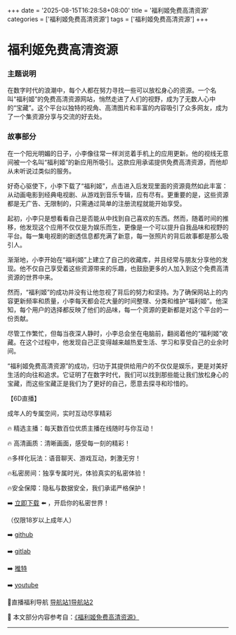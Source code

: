 +++
date = '2025-08-15T16:28:58+08:00'
title = '福利姬免费高清资源'
categories = ['福利姬免费高清资源']
tags = ['福利姬免费高清资源']
+++

# 福利姬免费高清资源

### 主题说明

在数字时代的浪潮中，每个人都在努力寻找一些可以放松身心的资源。一个名叫“福利姬”的免费高清资源网站，悄然走进了人们的视野，成为了无数人心中的“宝藏”。这个平台以独特的视角、高清图片和丰富的内容吸引了众多网友，成为了一个集资源分享与交流的好去处。

### 故事部分

在一个阳光明媚的日子，小李像往常一样浏览着手机上的应用更新。他的视线无意间被一个名叫“福利姬”的新应用所吸引。这款应用承诺提供免费高清资源，而他却从未听说过类似的服务。

好奇心驱使下，小李下载了“福利姬”，点击进入后发现里面的资源竟然如此丰富：从动画电影到经典电视剧、从游戏到音乐专辑，应有尽有。更重要的是，这些资源都是无广告、无限制的，只需通过简单的注册流程就能开始享受。

起初，小李只是想看看自己是否能从中找到自己喜欢的东西。然而，随着时间的推移，他发现这个应用不仅仅是为娱乐而生，更像是一个可以提升自我品味和视野的平台。每一集电视剧的剧透信息都充满了新意，每一张照片的背后故事都是那么吸引人。

渐渐地，小李开始在“福利姬”上建立了自己的收藏库，并且经常与朋友分享他的发现。他不仅自己享受着这些资源带来的乐趣，也鼓励更多的人加入到这个免费高清资源的世界中来。

然而，“福利姬”的成功并没有让他忽视了背后的努力和坚持。为了确保网站上的内容更新频率和质量，小李每天都会花大量的时间整理、分类和维护“福利姬”。他深知，每个用户的选择都反映了他们的品味，每一个资源的更新都是对这个平台的一份贡献。

尽管工作繁忙，但每当夜深人静时，小李总会坐在电脑前，翻阅着他的“福利姬”收藏。在这个过程中，他发现自己正变得越来越热爱生活、学习和享受自己的业余时间。

“福利姬免费高清资源”的成功，归功于其提供给用户的不仅仅是娱乐，更是对美好生活的向往和追求。它证明了在数字时代，我们可以找到那些能让我们放松身心的宝藏，而这些宝藏正是我们为了更好的自己，愿意去探寻和珍惜的。

【6D直播】

 成年人的专属空间，实时互动尽享精彩

🔥 精选主播：每天数百位优质主播在线随时与你互动！

🔥 高清画质：清晰画面，感受每一刻的精彩！

🔥多样化玩法：语音聊天、游戏互动，刺激无穷！

🔥私密房间：独享专属时光，体验真实的私密体验！

🔥安全保障：隐私与数据安全，我们承诺严格保护！

➡️ [立即下载](https://down123.s3.ap-east-1.amazonaws.com/down/down.html?channelCode=blog) ⬅️ ，开启你的私密世界！

 （仅限18岁以上成年人）

➡️ [github](https://aldult-live.github.io/)

➡️ [gitlab](https://seo-09598d.gitlab.io/)

➡️ [推特](https://x.com/wegame33)

➡️ [youtube](https://www.youtube.com/@6Dlive)

🔞直播福利导航   [导航站1](https://webstack-86085a.gitlab.io/)[导航站2](https://onlygit123-2.github.io/)

📘 本文部分内容参考自：[《福利姬免费高清资源》](https://webstack-hugo-5.pages.dev/)

---
